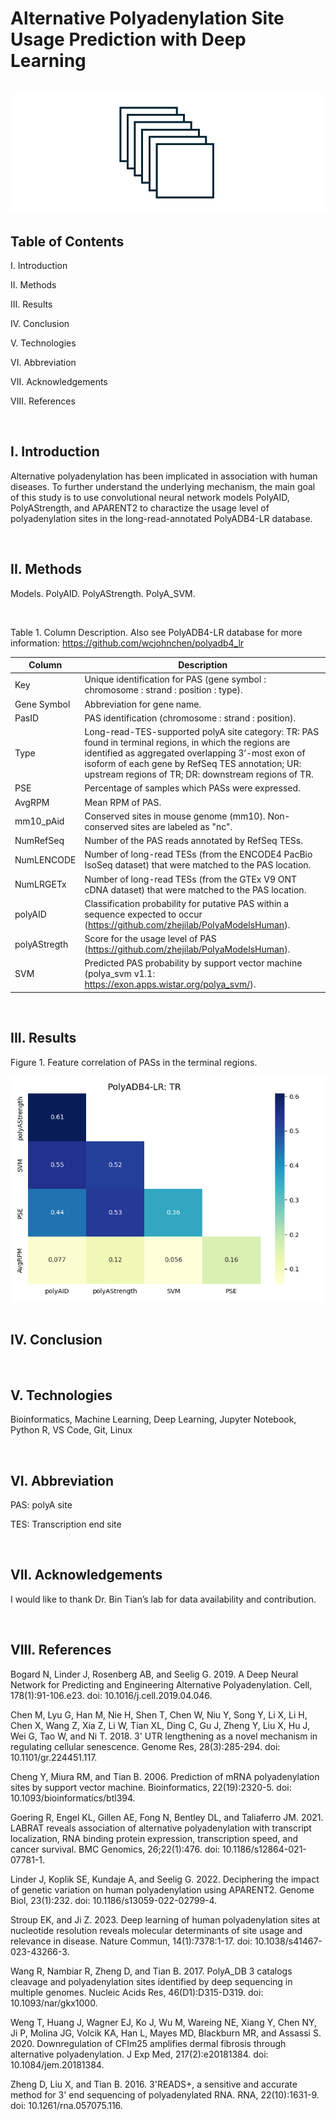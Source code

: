 # Alternative Polyadenylation Site Usage Prediction with Deep Learning

<br>

<img src="figure/cnn_image.png" margin-left: auto margin-right: auto >


<br>

## Table of Contents

I. Introduction

II. Methods

III. Results

IV. Conclusion

V. Technologies

VI. Abbreviation

VII. Acknowledgements

VIII. References


<br>

## I. Introduction

Alternative polyadenylation has been implicated in association with human diseases.  To further understand the underlying mechanism, the main goal of this study is to use convolutional neural network models PolyAID, PolyAStrength, and APARENT2 to charactize the usage level of polyadenylation sites in the long-read-annotated PolyADB4-LR database.


<br>

## II. Methods

Models.  PolyAID.  PolyAStrength.  PolyA_SVM.


<br>

Table 1.  Column Description.  Also see PolyADB4-LR database for more information: https://github.com/wcjohnchen/polyadb4_lr

| Column | Description |
| ---- | ---- |
|Key |Unique identification for PAS (gene symbol : chromosome : strand : position : type). |
|Gene Symbol |Abbreviation for gene name. |
|PasID |PAS identification (chromosome : strand : position). |
|Type |Long-read-TES-supported polyA site category: TR: PAS found in terminal regions, in which the regions are identified as aggregated overlapping 3’-most exon of isoform of each gene by RefSeq TES annotation; UR: upstream regions of TR;  DR: downstream regions of TR. |
|PSE |Percentage of samples which PASs were expressed. |
|AvgRPM |Mean RPM of PAS. |
|mm10_pAid |Conserved sites in mouse genome (mm10). Non-conserved sites are labeled as "nc". |
|NumRefSeq |Number of the PAS reads annotated by RefSeq TESs. |
|NumLENCODE |Number of long-read TESs (from the ENCODE4 PacBio IsoSeq dataset) that were matched to the PAS location. |
|NumLRGETx |Number of long-read TESs (from the GTEx V9 ONT cDNA dataset) that were matched to the PAS location. |
|polyAID |Classification probability for putative PAS within a sequence expected to occur (https://github.com/zhejilab/PolyaModelsHuman). |
|polyAStregth |Score for the usage level of PAS (https://github.com/zhejilab/PolyaModelsHuman). |
|SVM |Predicted PAS probability by support vector machine (polya_svm v1.1: https://exon.apps.wistar.org/polya_svm/). |

<br>

## III. Results

Figure 1.  Feature correlation of PASs in the terminal regions.

<img src="figure/tr_corrmatrix.png" >


<br>




<br>

## IV. Conclusion




<br>

## V. Technologies

Bioinformatics, Machine Learning, Deep Learning, Jupyter Notebook, Python R, VS Code, Git, Linux


<br>

## VI. Abbreviation

PAS: polyA site <br>

TES: Transcription end site


<br>

## VII. Acknowledgements

I would like to thank Dr. Bin Tian’s lab for data availability and contribution.


<br>

## VIII. References

Bogard N, Linder J, Rosenberg AB, and Seelig G. 2019.  A Deep Neural Network for Predicting and Engineering Alternative Polyadenylation. Cell, 178(1):91-106.e23.  doi: 10.1016/j.cell.2019.04.046.

Chen M, Lyu G, Han M, Nie H, Shen T, Chen W, Niu Y, Song Y, Li X, Li H, Chen X, Wang Z, Xia Z, Li W, Tian XL, Ding C, Gu J, Zheng Y, Liu X, Hu J, Wei G, Tao W, and Ni T. 2018.  3' UTR lengthening as a novel mechanism in regulating cellular senescence. Genome Res, 28(3):285-294.  doi: 10.1101/gr.224451.117.

Cheng Y, Miura RM, and Tian B.  2006.  Prediction of mRNA polyadenylation sites by support vector machine.  Bioinformatics, 22(19):2320-5.  doi: 10.1093/bioinformatics/btl394.

Goering R, Engel KL, Gillen AE, Fong N, Bentley DL, and Taliaferro JM.  2021.  LABRAT reveals association of alternative polyadenylation with transcript localization, RNA binding protein expression, transcription speed, and cancer survival. BMC Genomics, 26;22(1):476.  doi: 10.1186/s12864-021-07781-1.

Linder J, Koplik SE, Kundaje A, and Seelig G. 2022.  Deciphering the impact of genetic variation on human polyadenylation using APARENT2. Genome Biol, 23(1):232.  doi: 10.1186/s13059-022-02799-4.

Stroup EK, and Ji Z. 2023. Deep learning of human polyadenylation sites at nucleotide resolution reveals molecular determinants of site usage and relevance in disease. Nature Commun, 14(1):7378:1-17.  doi: 10.1038/s41467-023-43266-3.

Wang R, Nambiar R, Zheng D, and Tian B.  2017.  PolyA_DB 3 catalogs cleavage and polyadenylation sites identified by deep sequencing in multiple genomes.  Nucleic Acids Res, 46(D1):D315-D319.  doi: 10.1093/nar/gkx1000.

Weng T, Huang J, Wagner EJ, Ko J, Wu M, Wareing NE, Xiang Y, Chen NY, Ji P, Molina JG, Volcik KA, Han L, Mayes MD, Blackburn MR, and Assassi S.  2020.  Downregulation of CFIm25 amplifies dermal fibrosis through alternative polyadenylation. J Exp Med, 217(2):e20181384.  doi: 10.1084/jem.20181384.

Zheng D, Liu X, and Tian B.  2016.  3'READS+, a sensitive and accurate method for 3' end sequencing of polyadenylated RNA.  RNA, 22(10):1631-9.  doi: 10.1261/rna.057075.116.

